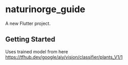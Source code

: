 # naturinorge_guide

A new Flutter project.

## Getting Started

Uses trained model from here https://tfhub.dev/google/aiy/vision/classifier/plants_V1/1
